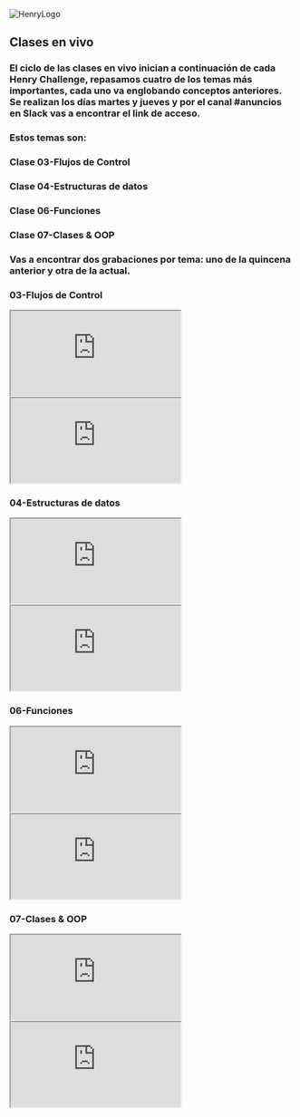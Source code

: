![HenryLogo](https://d31uz8lwfmyn8g.cloudfront.net/Assets/logo-henry-white-lg.png)
## Clases en vivo 

### El ciclo de las clases en vivo inician a continuación de cada Henry Challenge, repasamos cuatro de los temas más importantes, cada uno va englobando conceptos anteriores. Se realizan los días martes y jueves y por el canal #anuncios en Slack vas a encontrar el link de acceso.

### Estos temas son:

### Clase 03-Flujos de Control 

### Clase 04-Estructuras de datos 

### Clase 06-Funciones 

### Clase 07-Clases & OOP

### Vas a encontrar dos grabaciones por tema: uno de la quincena anterior y otra de la actual.

 ### 03-Flujos de Control 

<div class="iframeContainer">
 <iframe src="https://player.vimeo.com/video/767835766?h=b3109f457d" allow="autoplay; fullscreen" allowfullscreen></iframe> 
</div>
 
<div class="iframeContainer">
 <iframe src="https://player.vimeo.com/video/772512148?h=5aee5d026b" allow="autoplay; fullscreen" allowfullscreen></iframe>
</div>

 ### 04-Estructuras de datos 

<div class="iframeContainer">
  <iframe src="https://player.vimeo.com/video/767835276?h=f6690fad85" allow="autoplay; fullscreen" allowfullscreen></iframe>
</div>

<div class="iframeContainer">
<iframe src="https://player.vimeo.com/video/772610026?h=719125efe2"  allow="autoplay; fullscreen" allowfullscreen></iframe>
</div>

 ### 06-Funciones

<div class="iframeContainer">
  <iframe src="https://player.vimeo.com/video/767835184?h=87161e2935" allow="autoplay; fullscreen" allowfullscreen></iframe>
</div>

<div class="iframeContainer">
  <iframe src="https://player.vimeo.com/video/772700192?h=4871b3d734" allow="autoplay; fullscreen" allowfullscreen></iframe>
</div>

 ### 07-Clases & OOP 

<div class="iframeContainer">
  <iframe src="https://player.vimeo.com/video/767072539?h=5c3df473f6" allow="autoplay; fullscreen" allowfullscreen></iframe>
</div>

<div class="iframeContainer">
  <iframe src="https://player.vimeo.com/video/772516562?h=55957a58c6" allow="autoplay; fullscreen" allowfullscreen></iframe>
</div>


